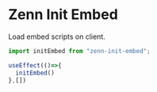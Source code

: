 # Zenn Init Embed
Load embed scripts on client.

```js
import initEmbed from "zenn-init-embed";

useEffect(()=>{
  initEmbed()
},[])
```
